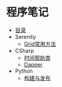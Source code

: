 # 程序笔记

* [目录](README.md)
* Serenity
    * [Grid常用方法](Serenity/Grid.md)
* CSharp
    * [时间帮助类](CSharp/TimeHelper.md)
    * [Dapper](CSharp/Dapper.md)
* Python
    * [构建与发布](Python/p_1.md)


